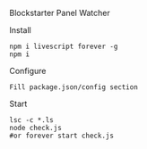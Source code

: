 Blockstarter Panel Watcher

Install

```
npm i livescript forever -g
npm i
```

Configure 
```
Fill package.json/config section
```


Start

```
lsc -c *.ls
node check.js
#or forever start check.js
```